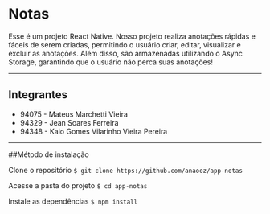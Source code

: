 # Notas

Esse é um projeto React Native. Nosso projeto realiza anotações rápidas e fáceis de serem criadas, permitindo o usuário criar, editar, visualizar e excluir as anotações. Além disso, são armazenadas utilizando o Async Storage, garantindo que o usuário não perca suas anotações!

---

## Integrantes
- 94075 - Mateus Marchetti Vieira
- 94329 - Jean Soares Ferreira
- 94348 - Kaio Gomes Vilarinho Vieira Pereira

---

##Método de instalação

Clone o repositório
```$ git clone https://github.com/anaooz/app-notas```

Acesse a pasta do projeto
```$ cd app-notas```

Instale as dependências
```$ npm install```